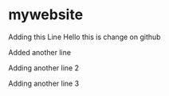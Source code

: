 # mywebsite

Adding this Line
Hello this is change on github

Added another line

Adding another line 2

Adding another line 3
